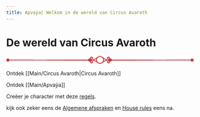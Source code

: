 ```yaml
---
title: Apvaÿa| Welkom in de wereld van Circus Avaroth
---
```

# De wereld van Circus Avaroth

![Divider_1.webp](Divider_1.webp)

Ontdek [[Main/Circus Avaroth|Circus Avaroth]]

Ontdek [[Main/Apvaÿa]]

Creëer je character met deze [regels](PC's%20en%20homebrew/PC's%20maken.md).

kijk ook zeker eens de [Algemene afspraken](../PC's%20en%20homebrew/Algemene%20afspraken.md) en [House rules](PC's%20en%20homebrew/House%20rules.md) eens na.
